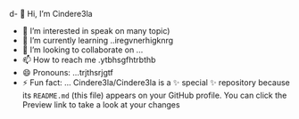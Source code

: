 d- 👋 Hi, I’m Cindere3la
- 👀 I’m interested in speak on many topic)
- 🌱 I’m currently learning ..iregvnerhigknrg
- 💞️ I’m looking to collaborate on ...
- 📫 How to reach me .ytbhsgfhtrbthb
- 😄 Pronouns: ...trjthsrjgtf
- ⚡ Fun fact: ...
Cindere3la/Cindere3la is a ✨ special ✨ repository because its `README.md` (this file) appears on your GitHub profile.
You can click the Preview link to take a look at your changes
